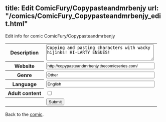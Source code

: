 title: Edit ComicFury/Copypasteandmrbenjy
url: "/comics/ComicFury_Copypasteandmrbenjy_edit.html"
---
Edit info for comic ComicFury/Copypasteandmrbenjy

<form name="comic" action="http://gaepostmail.appspot.com/comic/" method="post">
<table class="comicinfo">
<tr>
<th>Description</th><td><textarea name="description" cols="40" rows="3">Copying and pasting characters with wacky hijinks! HI-LARTY ENSUES!</textarea></td>
</tr>
<tr>
<th>Website</th><td><input type="text" name="url" value="http://copypasteandmrbenjy.thecomicseries.com/" size="40"/></td>
</tr>
<tr>
<th>Genre</th><td><input type="text" name="genre" value="Other" size="40"/></td>
</tr>
<tr>
<th>Language</th><td><input type="text" name="language" value="English" size="40"/></td>
</tr>
<tr>
<th>Adult content</th><td><input type="checkbox" name="adult" value="adult" /></td>
</tr>
<tr>
<th></th><td>
<input type="hidden" name="comic" value="ComicFury_Copypasteandmrbenjy" />
<input type="submit" name="submit" value="Submit" />
</td>
</tr>
</table>
</form>

Back to the [comic](ComicFury_Copypasteandmrbenjy.html).
